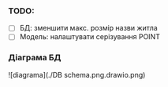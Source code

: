### TODO:
-[ ] БД: зменшити макс. розмір назви житла
-[ ] Модель: налаштувати серізування POINT

### Діаграма БД
![diagrama](./DB schema.png.drawio.png)
